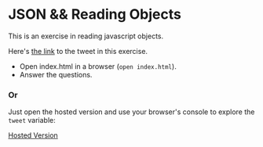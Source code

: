 # JSON && Reading Objects

This is an exercise in reading javascript objects.

Here's [the link](https://twitter.com/twitterapi/status/210462857140252672) to the tweet in this exercise.


- Open index.html in a browser (`open index.html`).
- Answer the questions.


### Or

Just open the hosted version and use your browser's console to explore the `tweet`
variable:

[Hosted Version](http://ga-wdi-exercises.github.io/big_ole_twitter_object)
